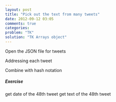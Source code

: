 ```yaml
---
layout: post
title: "Pick out the text from many tweets"
date: 2012-09-12 03:05
comments: true
categories: 
problem: "TK"
solution: "TK Arrays object"
---
```


Open the JSON file for tweets

Addressing each tweet

Combine with hash notation

##### Exercise
get date of the 48th tweet
get text of the 48th tweet



